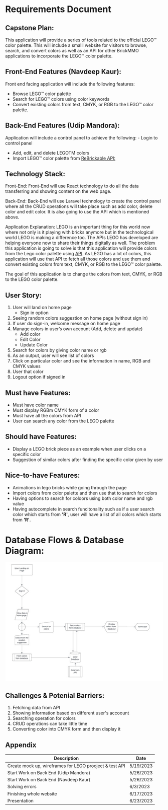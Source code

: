 <style>@import url("//readme.codeadam.ca/readme.css");</style>

# Requirements Document

## Capstone Plan:

This application will provide a series of tools related to the official LEGO™ color palette. This will include a smalll website for visitors to browse, search, and convert colors as well as an API for other BrickMMO applications to incorporate the LEGO™ color palette.

## Front-End Features (Navdeep Kaur):

Front end facing application will include the following features:
- Browse LEGO™ color palette
- Search for LEGO™ colors using color keywords
- Convert existing colors from text, CMYK, or RGB to the LEGO™ color palette.

## Back-End Features (Udip Mandora):
Application will include a control panel to achieve the following: - Login to control panel
- Add, edit, and delete LEGOTM colors
- Import LEGO™ color palette from [ReBrickable API:](https://rebrickable.com/api/)

## Technology Stack:

Front-End:
Front-End will use React technology to do all the data transferring and showing content on the web page.

Back-End:
Back-End will use Laravel technology to create the control panel where all the CRUD operations will take place such as add color, delete color and edit color. It is also going to use the API which is mentioned above.

Application Explanation:
LEGO is an important thing for this world now where not only is it playing with bricks anymore but in the technological world LEGO is making a difference too. The APIs LEGO has developed are helping everyone now to share their things digitally as well. The problem this application is going to solve is that this application will provide colors from the Lego color palette using [API](https://rebrickable.com/api/). As LEGO has a lot of colors, this application will use that API to fetch all those colors and use them and convert existing colors from text, CMYK, or RGB to the LEGO™ color palette.

The goal of this application is to change the colors from text, CMYK, or RGB to the LEGO color palette.

## User Story:
1. User will land on home page 
    * Sign in option
2. Seeing random colors suggestion on home page (without sign in) 
3. If user do sign-in, welcome message on home page
4. Manage colors in user’s own account (Add, delete and update)
    * Add color
    * Edit Color
    * Update Color
5. Search for colors by giving color name or rgb
6. As an output, user will see list of colors
7. Click on particular color and see the information in name, RGB and CMYK values 
8. User that color
9. Logout option if signed in

## Must have Features:
- Must have color name
- Must display RGBm CMYK form of a color
- Must have all the colors from API
- User can search any color from the LEGO palette

## Should have Features:
- Display a LEGO brick piece as an example when user clicks on a specific color
- Suggestion of similar colors after finding the specific color given by user

## Nice-to-have Features:
- Animations in lego bricks while going through the page
- Import colors from color palette and then use that to search for colors
- Having options to search for coloors using both color name and rgb value
- Having autocomplete in search funcitonality such as if a user search color which starts from **'R'**, user will have a list of all colors which starts from **'R'**.

# Database Flows & Database Diagram:
![flow chart diagram](/images/v1-flowchart-1.jpg)

## Challenges & Potenial Barriers:
1. Fetching data from API
2. Showing information based on different user's accoount
3. Searching operation for colors
4. CRUD operations can take little time
5. Converting color into CMYK form and then display it

## Appendix

| Description | Date |
| ------------- | ----------- |
| Create mock up, wireframes for LEGO prooject & test API | 5/19/2023 |
| Start Work on Back End (Udip Mandora) | 5/26/2023 |
| Start Work on Back End (Navdeep Kaur) | 5/26/2023 |
| Solving errors | 6/3/2023 |
| Finishing whole website | 6/17/2023 |
| Presentation | 6/23/2023 |